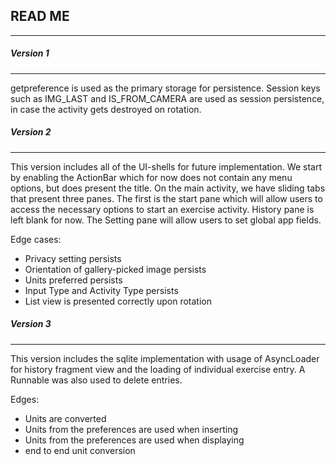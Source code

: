 ## READ ME
------
##### Version 1
------
getpreference is used as the primary storage for persistence. Session keys such as IMG_LAST and IS_FROM_CAMERA
are used as session persistence, in case the activity gets destroyed on rotation. 

##### Version 2
------
This version includes all of the UI-shells for future implementation. We start by enabling the ActionBar which for now does
not contain any menu options, but does present the title. On the main activity, we have sliding tabs that present three panes.
The first is the start pane which will allow users to access the necessary options to start an exercise activity. History pane is
left blank for now. The Setting pane will allow users to set global app fields.

Edge cases:
* Privacy setting persists
* Orientation of gallery-picked image persists
* Units preferred persists
* Input Type and Activity Type persists
* List view is presented correctly upon rotation


##### Version 3
------
This version includes the sqlite implementation with usage of AsyncLoader for history fragment view
and the loading of individual exercise entry. A Runnable was also used to delete entries.

Edges:
* Units are converted
* Units from the preferences are used when inserting
* Units from the preferences are used when displaying
* end to end unit conversion



